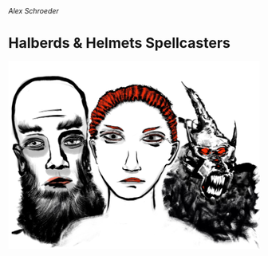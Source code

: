 <address>Alex Schroeder</address>

# Halberds & Helmets Spellcasters

<img class="title" src="Cover.jpg" />
